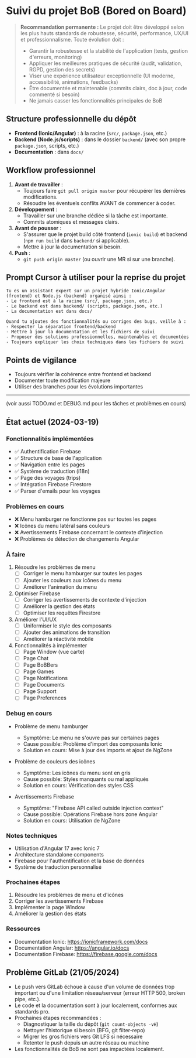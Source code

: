 # Suivi du projet BoB (Bored on Board)

> **Recommandation permanente :**
> Le projet doit être développé selon les plus hauts standards de robustesse, sécurité, performance, UX/UI et professionnalisme. Toute évolution doit :
> - Garantir la robustesse et la stabilité de l'application (tests, gestion d'erreurs, monitoring)
> - Appliquer les meilleures pratiques de sécurité (audit, validation, RGPD, gestion des secrets)
> - Viser une expérience utilisateur exceptionnelle (UI moderne, accessibilité, animations, feedbacks)
> - Être documentée et maintenable (commits clairs, doc à jour, code commenté si besoin)
> - Ne jamais casser les fonctionnalités principales de BoB

## Structure professionnelle du dépôt

- **Frontend (Ionic/Angular)** : à la racine (`src/`, `package.json`, etc.)
- **Backend (Node.js/scripts)** : dans le dossier `backend/` (avec son propre `package.json`, scripts, etc.)
- **Documentation** : dans `docs/`

## Workflow professionnel

1. **Avant de travailler** :
   - Toujours faire `git pull origin master` pour récupérer les dernières modifications.
   - Résoudre les éventuels conflits AVANT de commencer à coder.
2. **Développement** :
   - Travailler sur une branche dédiée si la tâche est importante.
   - Commits atomiques et messages clairs.
3. **Avant de pousser** :
   - S'assurer que le projet build côté frontend (`ionic build`) et backend (`npm run build` dans `backend/` si applicable).
   - Mettre à jour la documentation si besoin.
4. **Push** :
   - `git push origin master` (ou ouvrir une MR si sur une branche).

## Prompt Cursor à utiliser pour la reprise du projet

```
Tu es un assistant expert sur un projet hybride Ionic/Angular (frontend) et Node.js (backend) organisé ainsi :
- Le frontend est à la racine (src/, package.json, etc.)
- Le backend est dans backend/ (scripts, package.json, etc.)
- La documentation est dans docs/

Quand tu ajoutes des fonctionnalités ou corriges des bugs, veille à :
- Respecter la séparation frontend/backend
- Mettre à jour la documentation et les fichiers de suivi
- Proposer des solutions professionnelles, maintenables et documentées
- Toujours expliquer les choix techniques dans les fichiers de suivi
```

## Points de vigilance
- Toujours vérifier la cohérence entre frontend et backend
- Documenter toute modification majeure
- Utiliser des branches pour les évolutions importantes

---

(voir aussi TODO.md et DEBUG.md pour les tâches et problèmes en cours)

## État actuel (2024-03-19)

### Fonctionnalités implémentées
- ✅ Authentification Firebase
- ✅ Structure de base de l'application
- ✅ Navigation entre les pages
- ✅ Système de traduction (i18n)
- ✅ Page des voyages (trips)
- ✅ Intégration Firebase Firestore
- ✅ Parser d'emails pour les voyages

### Problèmes en cours
- ❌ Menu hamburger ne fonctionne pas sur toutes les pages
- ❌ Icônes du menu latéral sans couleurs
- ❌ Avertissements Firebase concernant le contexte d'injection
- ❌ Problèmes de détection de changements Angular

### À faire
1. Résoudre les problèmes de menu
   - [ ] Corriger le menu hamburger sur toutes les pages
   - [ ] Ajouter les couleurs aux icônes du menu
   - [ ] Améliorer l'animation du menu

2. Optimiser Firebase
   - [ ] Corriger les avertissements de contexte d'injection
   - [ ] Améliorer la gestion des états
   - [ ] Optimiser les requêtes Firestore

3. Améliorer l'UI/UX
   - [ ] Uniformiser le style des composants
   - [ ] Ajouter des animations de transition
   - [ ] Améliorer la réactivité mobile

4. Fonctionnalités à implémenter
   - [ ] Page Window (vue carte)
   - [ ] Page Chat
   - [ ] Page BoBBers
   - [ ] Page Games
   - [ ] Page Notifications
   - [ ] Page Documents
   - [ ] Page Support
   - [ ] Page Preferences

### Debug en cours
- Problème de menu hamburger
  - Symptôme: Le menu ne s'ouvre pas sur certaines pages
  - Cause possible: Problème d'import des composants Ionic
  - Solution en cours: Mise à jour des imports et ajout de NgZone

- Problème de couleurs des icônes
  - Symptôme: Les icônes du menu sont en gris
  - Cause possible: Styles manquants ou mal appliqués
  - Solution en cours: Vérification des styles CSS

- Avertissements Firebase
  - Symptôme: "Firebase API called outside injection context"
  - Cause possible: Opérations Firebase hors zone Angular
  - Solution en cours: Utilisation de NgZone

### Notes techniques
- Utilisation d'Angular 17 avec Ionic 7
- Architecture standalone components
- Firebase pour l'authentification et la base de données
- Système de traduction personnalisé

### Prochaines étapes
1. Résoudre les problèmes de menu et d'icônes
2. Corriger les avertissements Firebase
3. Implémenter la page Window
4. Améliorer la gestion des états

### Ressources
- Documentation Ionic: https://ionicframework.com/docs
- Documentation Angular: https://angular.io/docs
- Documentation Firebase: https://firebase.google.com/docs

## Problème GitLab (21/05/2024)
- Le push vers GitLab échoue à cause d'un volume de données trop important ou d'une limitation réseau/serveur (erreur HTTP 500, broken pipe, etc.).
- Le code et la documentation sont à jour localement, conformes aux standards pro.
- Prochaines étapes recommandées :
  - Diagnostiquer la taille du dépôt (`git count-objects -vH`)
  - Nettoyer l'historique si besoin (BFG, git filter-repo)
  - Migrer les gros fichiers vers Git LFS si nécessaire
  - Retenter le push depuis un autre réseau ou machine
- Les fonctionnalités de BoB ne sont pas impactées localement. 